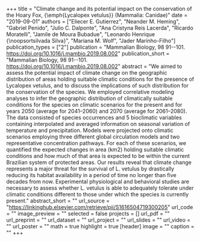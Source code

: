 +++
title = "Climate change and its potential impact on the conservation of the Hoary Fox, {\emph{Lycalopex vetulus}} (Mammalia: Canidae)"
date = "2019-09-01"
authors = ["Eliecer E. Gutierrez", "Neander M. Heming", "Gabriel Penido", "Julio C. Dalponte", "Ana Cristyna Reis Lacerda", "Ricardo Moratelli", "Jamile de Moura Bubadue", "Leonardo Henrique {\noopsortsilvada Silva}", "Mariana M. Wolf", "Jader Marinho-Filho"]
publication_types = ["2"]
publication = "Mammalian Biology, 98 91--101. https://doi.org/10.1016/j.mambio.2019.08.002"
publication_short = "Mammalian Biology, 98 91--101. https://doi.org/10.1016/j.mambio.2019.08.002"
abstract = "We aimed to assess the potential impact of climate change on the geographic distribution of areas holding suitable climatic conditions for the presence of Lycalopex vetulus, and to discuss the implications of such distribution for the conservation of the species. We employed correlative modeling analyses to infer the geographic distribution of climatically suitable conditions for the species on climatic scenarios for the present and for years 2050 (average for 2041–2060) and 2070 (average for 2061–2080). The data consisted of species occurrences and 5 bioclimatic variables containing interpolated and averaged information on seasonal variation of temperature and precipitation. Models were projected onto climatic scenarios employing three different global circulation models and two representative concentration pathways. For each of these scenarios, we quantified the expected changes in area (km2) holding suitable climatic conditions and how much of that area is expected to be within the current Brazilian system of protected areas. Our results reveal that climate change represents a major threat for the survival of L. vetulus by drastically reducing its habitat availability in a period of time no longer than five decades from now. Experimental physiological and behavioral studies are necessary to assess whether L. vetulus is able to adequately tolerate under climatic conditions different to those under which the species is currently present."
abstract_short = ""
url_source = "https://linkinghub.elsevier.com/retrieve/pii/S1616504719300205"
url_code = ""
image_preview = ""
selected = false
projects = []
url_pdf = ""
url_preprint = ""
url_dataset = ""
url_project = ""
url_slides = ""
url_video = ""
url_poster = ""
math = true
highlight = true
[header]
image = ""
caption = ""
+++
